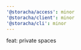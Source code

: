 ```yaml
---
'@storacha/access': minor
'@storacha/client': minor
'@storacha/cli': minor
---
```


feat: private spaces
